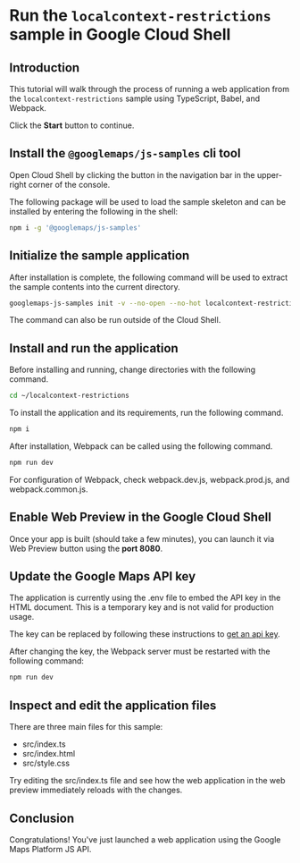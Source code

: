 # Run the `localcontext-restrictions` sample in Google Cloud Shell

<walkthrough-tutorial-duration duration="10"/>

## Introduction

This tutorial will walk through the process of running a web application from
the `localcontext-restrictions` sample using TypeScript, Babel, and Webpack.

Click the **Start** button to continue.

## Install the `@googlemaps/js-samples` cli tool

Open Cloud Shell by clicking the
<walkthrough-cloud-shell-icon></walkthrough-cloud-shell-icon> button in the
navigation bar in the upper-right corner of the console.

The following package will be used to load the sample skeleton and can be
installed by entering the following in the shell:

```bash
npm i -g '@googlemaps/js-samples'
```

## Initialize the sample application

After installation is complete, the following command will be used to extract
the sample contents into the current directory.

```bash
googlemaps-js-samples init -v --no-open --no-hot localcontext-restrictions ~/localcontext-restrictions
```

The command can also be run outside of the Cloud Shell.

## Install and run the application

Before installing and running, change directories with the following command.

```bash
cd ~/localcontext-restrictions
```

To install the application and its requirements, run the following command.

```bash
npm i
```

After installation, Webpack can be called using the following command.

```bash
npm run dev
```

For configuration of Webpack, check
<walkthrough-editor-open-file filePath="localcontext-restrictions/webpack.dev.js">webpack.dev.js</walkthrough-editor-open-file>,
<walkthrough-editor-open-file filePath="localcontext-restrictions/webpack.prod.js">webpack.prod.js</walkthrough-editor-open-file>,
and
<walkthrough-editor-open-file filePath="localcontext-restrictions/webpack.common.js">webpack.common.js</walkthrough-editor-open-file>.

## Enable Web Preview in the Google Cloud Shell

Once your app is built (should take a few minutes), you can launch it via
<walkthrough-spotlight-pointer target="cloudshell" spotlightId="devshell-web-preview-button">Web
Preview button</walkthrough-spotlight-pointer> using the **port 8080**.

## Update the Google Maps API key

The application is currently using the
<walkthrough-editor-open-file filePath="localcontext-restrictions/.env">.env</walkthrough-editor-open-file>
file to embed the API key in the HTML document. This is a temporary key and is
not valid for production usage.

The key can be replaced by following these instructions to
[get an api key](https://developers.google.com/maps/documentation/javascript/get-api-key).

After changing the key, the Webpack server must be restarted with the following
command:

```bash
npm run dev
```

## Inspect and edit the application files

There are three main files for this sample:

*   <walkthrough-editor-open-file filePath="localcontext-restrictions/src/index.ts">src/index.ts</walkthrough-editor-open-file>
*   <walkthrough-editor-open-file filePath="localcontext-restrictions/src/index.html">src/index.html</walkthrough-editor-open-file>
*   <walkthrough-editor-open-file filePath="localcontext-restrictions/src/style.css">src/style.css</walkthrough-editor-open-file>

Try editing the <walkthrough-editor-open-file filePath="localcontext-restrictions/src/index.ts">src/index.ts</walkthrough-editor-open-file> file and see how the web application in the web preview immediately reloads with the changes.

## Conclusion

<walkthrough-conclusion-trophy></walkthrough-conclusion-trophy>

Congratulations! You've just launched a web application using the Google Maps
Platform JS API.
